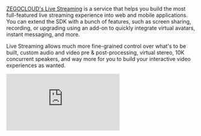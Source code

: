 [ZEGOCLOUD's Live Streaming](https://www.zegocloud.com/product/live-streaming) is a service that helps you build the most full-featured live streaming experience into web and mobile applications. You can extend the SDK with a bunch of features, such as screen sharing, recording, or upgrading using an add-on to quickly integrate virtual avatars, instant messaging, and more.

Live Streaming allows much more fine-grained control over what's to be built, custom audio and video pre & post-processing, virtual stereo, 10K concurrent speakers, and way more for you to build your interactive video experiences as wanted.

<div class="youtube-video-container">
    <iframe src="https://www.youtube.com/embed/7wUYasw-qJI" title="Explore Endless Possibilities With ZEGOCLOUD Video Call" frameborder="0" allow="accelerometer; autoplay; clipboard-write; encrypted-media; gyroscope; picture-in-picture; web-share" allowfullscreen></iframe>
</div>

